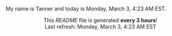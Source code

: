 My name is Tanner and today is Monday, March 3, 4:23 AM EST.

<p align="center">This <i>README</i> file is generated <b>every 3 hours</b>!</br>Last refresh: Monday, March 3, 4:23 AM EST<br /></p>

